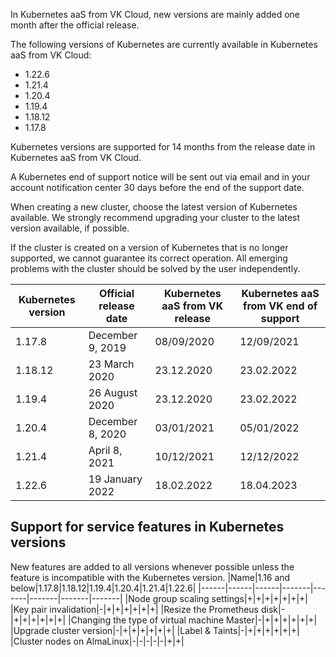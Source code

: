In Kubernetes aaS from VK Cloud, new versions are mainly added one month after the official release.

The following versions of Kubernetes are currently available in Kubernetes aaS from VK Cloud:

- 1.22.6
- 1.21.4
- 1.20.4
- 1.19.4
- 1.18.12
- 1.17.8

Kubernetes versions are supported for 14 months from the release date in Kubernetes aaS from VK Cloud.

A Kubernetes end of support notice will be sent out via email and in your account notification center 30 days before the end of the support date.

When creating a new cluster, choose the latest version of Kubernetes available. We strongly recommend upgrading your cluster to the latest version available, if possible.

If the cluster is created on a version of Kubernetes that is no longer supported, we cannot guarantee its correct operation. All emerging problems with the cluster should be solved by the user independently.

|Kubernetes version|Official release date|Kubernetes aaS from VK release|Kubernetes aaS from VK end of support|
|------|------|------|-------|
|1.17.8|December 9, 2019|08/09/2020|12/09/2021|
|1.18.12|23 March 2020|23.12.2020|23.02.2022|
|1.19.4|26 August 2020|23.12.2020|23.02.2022|
|1.20.4|December 8, 2020|03/01/2021|05/01/2022|
|1.21.4|April 8, 2021|10/12/2021|12/12/2022|
|1.22.6|19 January 2022|18.02.2022|18.04.2023|

## Support for service features in Kubernetes versions

New features are added to all versions whenever possible unless the feature is incompatible with the Kubernetes version.
|Name|1.16 and below|1.17.8|1.18.12|1.19.4|1.20.4|1.21.4|1.22.6|
|------|------|------|-------|-------|-------|-------|-------|
|Node group scaling settings|+|+|+|+|+|+|+|
|Key pair invalidation|-|+|+|+|+|+|+|
|Resize the Prometheus disk|-|+|+|+|+|+|+|
|Changing the type of virtual machine Master|-|+|+|+|+|+|+|
|Upgrade cluster version|-|+|+|+|+|+|+|
|Label & Taints|-|+|+|+|+|+|+|
|Cluster nodes on AlmaLinux|-|-|-|-|-|+|+|
